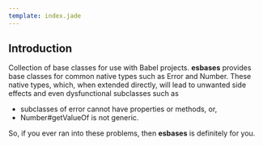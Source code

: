 ```yaml
---
template: index.jade
---
```


## Introduction

Collection of base classes for use with Babel projects. **esbases** provides base
classes for common native types such as Error and Number. These native types,
which, when extended directly, will lead to unwanted side effects and even
dysfunctional subclasses such as

- subclasses of error cannot have properties or methods, or,
- Number#getValueOf is not generic.

So, if you ever ran into these problems, then **esbases** is definitely for you.

